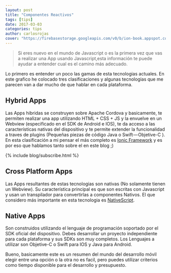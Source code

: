 ```yaml
---
layout: post
title: "Componentes Reactivos"
tags: [tips]
date: 2017-03-03
categories: tips
author: carlosrojas
cover: "https://firebasestorage.googleapis.com/v0/b/ion-book.appspot.com/o/posts%2F2017-03-03-estado-de-las-apps-hibridas%2F1-Pq2S2TRqVpSnurkKnhKbZw-squashed.png?alt=media&token=903f513a-3e48-4494-ad88-ca745cb048ab"
---
```

> Si eres nuevo en el mundo de Javascript o es la primera vez que vas a realizar una App usando Javascript,esta información te puede ayudar a entender cual es el camino más adecuado.

Lo primero es entender un poco las gamas de esta tecnologias actuales. En este grafico he colocado tres clasificaciones y algunas tecnologias que me parecen van a dar mucho de que hablar en cada plataforma.

<amp-img width="750" height="422" layout="responsive" src="https://firebasestorage.googleapis.com/v0/b/ion-book.appspot.com/o/posts%2F2017-03-03-estado-de-las-apps-hibridas%2F1-Pq2S2TRqVpSnurkKnhKbZw-squashed.png?alt=media&token=903f513a-3e48-4494-ad88-ca745cb048ab"></amp-img>

## Hybrid Apps

Las Apps hibridas se construyen sobre Apache Cordova y basicamente, te permiten realizar una app utilizando HTML + CSS + JS y la envuelve en un Webview (especificado en el SDK de Android e IOS), te da acceso a las características nativas del dispositivo y te permite extender la funcionalidad a traves de plugins (Pequeñas piezas de código Java o Swift — Objetive-C ). En esta clasificación a mi pensar el más completo es [Ionic Framework](http://ionicframework.com/) y es por eso que hablamos tanto sobre el en este blog ;)

{% include blog/subscribe.html %}

## Cross Platform Apps

Las Apps resultantes de estas tecnologias son nativas (No solamente tienen un Webview). Su característica principal es que son escritas con Javascript y usan un transpilador para convertirlas a componentes Nativos. El que considero más importante en esta tecnologia es [NativeScript](https://www.nativescript.org/).

## Native Apps

Son construidos utilizando el lenguaje de programación soportado por el SDK oficial del dispositivo. Debes desarrollar un proyecto independiente para cada plataforma y sus SDKs son muy completos. Los Lenguajes a utilizar son Objetive-C o Swift para IOS y Java para Android.

Bueno, basicamente este es un resumen del mundo del desarrollo móvil elegir entre una opción o la otra no es facil, pero puedes utilizar criterios como tiempo disponible para el desarrollo y presupuesto.

